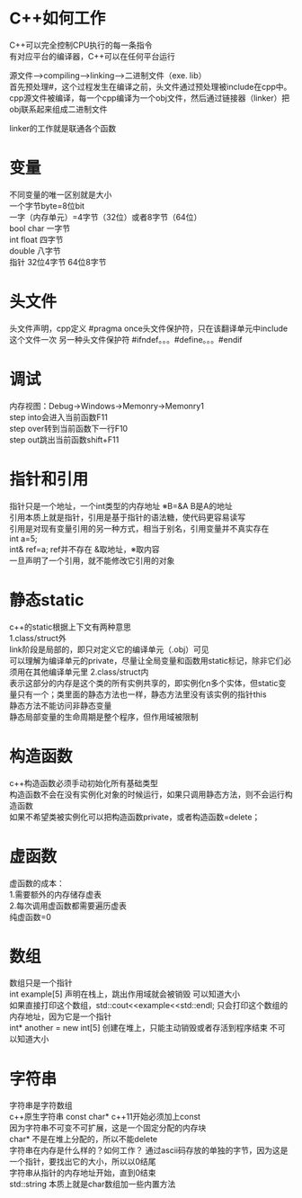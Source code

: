 # C++如何工作
C++可以完全控制CPU执行的每一条指令  
有对应平台的编译器，C++可以在任何平台运行  

源文件-->compiling-->linking-->二进制文件（exe. lib）  
首先预处理#，这个过程发生在编译之前，头文件通过预处理被include在cpp中。cpp源文件被编译，每一个cpp编译为一个obj文件，然后通过链接器（linker）把obj联系起来组成二进制文件  
 
linker的工作就是联通各个函数  

# 变量
不同变量的唯一区别就是大小  
一个字节byte=8位bit  
一字（内存单元）=4字节（32位）或者8字节（64位）  
bool char 一字节  
int float 四字节  
double 八字节  
指针 32位4字节 64位8字节  

# 头文件
头文件声明，cpp定义
#pragma once头文件保护符，只在该翻译单元中include这个文件一次
另一种头文件保护符 #ifndef。。。#define。。。#endif

# 调试
内存视图：Debug->Windows->Memonry->Memonry1  
step into会进入当前函数F11   
step over转到当前函数下一行F10  
step out跳出当前函数shift+F11  

# 指针和引用
指针只是一个地址，一个int类型的内存地址
 ※B=&A B是A的地址  
引用本质上就是指针，引用是基于指针的语法糖，使代码更容易读写  
引用是对现有变量引用的另一种方式，相当于别名，引用变量并不真实存在  
int a=5;  
int& ref=a; ref并不存在
&取地址，※取内容  
一旦声明了一个引用，就不能修改它引用的对象  

# 静态static
c++的static根据上下文有两种意思  
1.class/struct外   
 link阶段是局部的，即只对定义它的编译单元（.obj）可见  
 可以理解为编译单元的private，尽量让全局变量和函数用static标记，除非它们必须用在其他编译单元里
2.class/struct内  
 表示这部分的内存是这个类的所有实例共享的，即实例化n多个实体，但static变量只有一个；类里面的静态方法也一样，静态方法里没有该实例的指针this  
静态方法不能访问非静态变量  
静态局部变量的生命周期是整个程序，但作用域被限制

# 构造函数
c++构造函数必须手动初始化所有基础类型  
构造函数不会在没有实例化对象的时候运行，如果只调用静态方法，则不会运行构造函数  
如果不希望类被实例化可以把构造函数private，或者构造函数=delete；

# 虚函数
虚函数的成本：  
1.需要额外的内存储存虚表  
2.每次调用虚函数都需要遍历虚表  
纯虚函数=0  

# 数组
数组只是一个指针  
int example[5] 声明在栈上，跳出作用域就会被销毁 可以知道大小  
如果直接打印这个数组，std::cout<<example<<std::endl; 只会打印这个数组的内存地址，因为它是一个指针  
int* another = new int[5] 创建在堆上，只能主动销毁或者存活到程序结束 不可以知道大小 

# 字符串  
字符串是字符数组  
c++原生字符串 const char* c++11开始必须加上const  
因为字符串不可变不可扩展，这是一个固定分配的内存块  
char* 不是在堆上分配的，所以不能delete  
字符串在内存是什么样的？如何工作？ 
通过ascii码存放的单独的字节，因为这是一个指针，要找出它的大小，所以以0结尾  
字符串从指针的内存地址开始，直到0结束  
std::string 本质上就是char数组加一些内置方法  
